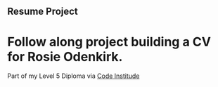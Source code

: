## Resume Project

# Follow along project building a CV for Rosie Odenkirk.

Part of my Level 5 Diploma via 
[Code Institude](https://codeinstitute.net/full-stack-software-development-diploma/?utm_term=code%20institute&utm_campaign=CI+-+UK+-+Search+-+Brand&utm_source=adwords&utm_medium=ppc&hsa_acc=8983321581&hsa_cam=1578649861&hsa_grp=62188641240&hsa_ad=635720257674&hsa_src=g&hsa_tgt=kwd-319867646331&hsa_kw=code%20institute&hsa_mt=e&hsa_net=adwords&hsa_ver=3&gad_source=1&gclid=CjwKCAiArfauBhApEiwAeoB7qF-kSfbKxACzmvLjKovTJ8xPrVWS0mt-oRgsHBBxPCSo7F4yl_k4JRoCPGcQAvD_BwE)
